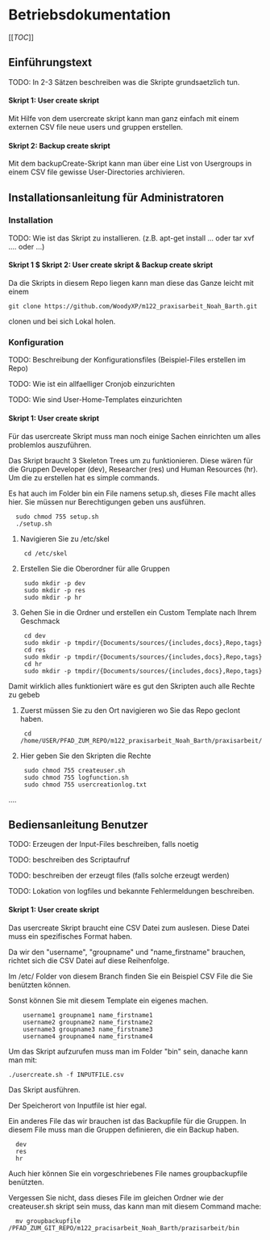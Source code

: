 # Betriebsdokumentation
[[_TOC_]]
## Einführungstext 

TODO: In 2-3 Sätzen beschreiben was die Skripte grundsaetzlich tun.

#### Skript 1: User create skript

Mit Hilfe von dem usercreate skript kann man ganz einfach mit einem externen CSV file neue users und gruppen erstellen.

#### Skript 2: Backup create skript

Mit dem backupCreate-Skript kann man über eine List von Usergroups in einem CSV file gewisse User-Directories archivieren.

## Installationsanleitung für Administratoren

### Installation

TODO: Wie ist das Skript zu installieren. (z.B. apt-get install ... oder tar xvf .... oder ...)

#### Skript 1 $ Skript 2: User create skript & Backup create skript

Da die Skripts in diesem Repo liegen kann man diese das Ganze leicht mit einem 
        
    git clone https://github.com/WoodyXP/m122_praxisarbeit_Noah_Barth.git

clonen und bei sich Lokal holen.
### Konfiguration

TODO: Beschreibung der Konfigurationsfiles (Beispiel-Files erstellen im Repo)

TODO: Wie ist ein allfaelliger Cronjob einzurichten

TODO: Wie sind User-Home-Templates einzurichten

#### Skript 1: User create skript

Für das usercreate Skript muss man noch einige Sachen einrichten um alles problemlos auszuführen.

Das Skript braucht 3 Skeleton Trees um zu funktionieren. Diese wären für die Gruppen Developer (dev), Researcher (res)
und Human Resources (hr).
Um die zu erstellen hat es simple commands.

Es hat auch im Folder bin ein File namens setup.sh, dieses File macht alles hier. Sie müssen nur Berechtigungen geben uns ausführen.

      sudo chmod 755 setup.sh
      ./setup.sh

1. Navigieren Sie zu /etc/skel
        
        cd /etc/skel

2. Erstellen Sie die Oberordner für alle Gruppen

        sudo mkdir -p dev
        sudo mkdir -p res
        sudo mkdir -p hr

3. Gehen Sie in die Ordner und erstellen ein Custom Template nach Ihrem Geschmack

        cd dev
        sudo mkdir -p tmpdir/{Documents/sources/{includes,docs},Repo,tags}
        cd res
        sudo mkdir -p tmpdir/{Documents/sources/{includes,docs},Repo,tags}
        cd hr
        sudo mkdir -p tmpdir/{Documents/sources/{includes,docs},Repo,tags}

Damit wirklich alles funktioniert wäre es gut den Skripten auch alle Rechte zu gebeb

1. Zuerst müssen Sie zu den Ort navigieren wo Sie das Repo geclont haben.

        cd /home/USER/PFAD_ZUM_REPO/m122_praxisarbeit_Noah_Barth/praxisarbeit/bin

2. Hier geben Sie den Skripten die Rechte

        sudo chmod 755 createuser.sh
        sudo chmod 755 logfunction.sh   
        sudo chmod 755 usercreationlog.txt


....

## Bediensanleitung Benutzer


TODO: Erzeugen der Input-Files beschreiben, falls noetig

TODO: beschreiben des Scriptaufruf

TODO: beschreiben der erzeugt files (falls solche erzeugt werden)

TODO: Lokation von logfiles und bekannte Fehlermeldungen beschreiben.

#### Skript 1: User create skript
    
Das usercreate Skript braucht eine CSV Datei zum auslesen. Diese Datei muss ein spezifisches Format haben.

Da wir den "username", "groupname" und "name_firstname" brauchen, richtet sich die CSV Datei auf diese Reihenfolge.

Im /etc/ Folder von diesem Branch finden Sie ein Beispiel CSV File die Sie benützten können.

Sonst können Sie mit diesem Template ein eigenes machen.

        username1 groupname1 name_firstname1
        username2 groupname2 name_firstname2
        username3 groupname3 name_firstname3
        username4 groupname4 name_firstname4

Um das Skript aufzurufen muss man im Folder "bin" sein, danache kann man mit:

    ./usercreate.sh -f INPUTFILE.csv

Das Skript ausführen.

Der Speicherort von Inputfile ist hier egal.

Ein anderes File das wir brauchen ist das Backupfile für die Gruppen. In diesem
File muss man die Gruppen definieren, die ein Backup haben.

      dev
      res
      hr

Auch hier können Sie ein vorgeschriebenes File names groupbackupfile benützten.

Vergessen Sie nicht, dass dieses File im gleichen Ordner wie der createuser.sh skript sein muss, das kann man mit diesem Command mache:

      mv groupbackupfile /PFAD_ZUM_GIT_REPO/m122_pracisarbeit_Noah_Barth/prazisarbeit/bin
